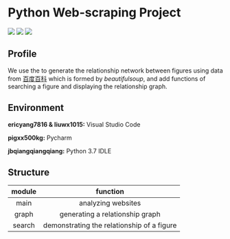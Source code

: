 # Python Web-scraping Project

![](https://img.shields.io/badge/School-CUFE-blue)
![](https://img.shields.io/badge/version-v1.0.0-orange)
![](https://img.shields.io/badge/base-anaconda-brightgreen)


## Profile

We use the to generate the relationship network between figures using data from [百度百科](https://baike.baidu.com) which is formed by *beautifulsoup*, and add functions of searching a figure and displaying the relationship graph.

## Environment

**ericyang7816 & liuwx1015:** Visual Studio Code

**pigxx500kg:** Pycharm

**jbqiangqiangqiang:** Python 3.7 IDLE

## Structure

|          module          |         function         |
| :----------------------: | :----------------------: |
|  main  |        analyzing websites                  |
| graph  |      generating a relationship graph       |
| search | demonstrating the relationship of a figure |